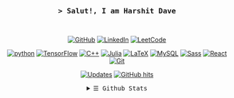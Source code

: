 ###

<h3 align="center">
        <samp>&gt; Salut!, I am
                <b><a>Harshit Dave</a></b>
        </samp>
</h3>
<br>

<p align="center">
    <a href="https://github.com/harshitkd" target="_blank"><img alt="GitHub" src="https://img.shields.io/badge/-@harshitkd-181717?style=flat-square&logo=GitHub&logoColor=white"></a>
    <a href="https://www.linkedin.com/in/harshit-dave/" target="_blank"><img alt="LinkedIn" src="https://img.shields.io/badge/-LinkedIn-0077B5?style=flat-square&logo=Linkedin&logoColor=white"></a>
    <a href="https://leetcode.com/harshitkd/" target="_blank"><img alt="LeetCode" src="https://img.shields.io/badge/-Leetcode-F0E68C?style=flat-square&logo=LeetCode&logoColor=black"></a>
</p>

<p align="center">
    <a href="#" target="_blank"><img alt="python" src="https://img.shields.io/badge/-python-3776AB?style=flat-square&logo=Python&logoColor=white"></a>
    <a href="#" target="_blank"><img alt="TensorFlow" src="https://img.shields.io/badge/-TensorFlow-FF8C00?style=flat-square&logo=TensorFLow&logoColor=white"></a>
    <a href="#" target="_blank"><img alt="C++" src="https://img.shields.io/badge/-C%2B%2B-00599C?style=flat-square&logo=C%2B%2B&logoColor=white"></a>
    <a href="#" target="_blank"><img alt="Julia" src="https://img.shields.io/badge/-Julia-DC143C?style=flat-square&logo=Julia&logoColor=white"></a>
    <a href="#" target="_blank"><img alt="LaTeX" src="https://img.shields.io/badge/-Django-006400?style=flat-square&logo=Django&logoColor=white"></a>
    <a href="#" target="_blank"><img alt="MySQL" src="https://img.shields.io/badge/-MySQL-0076A8?style=flat-square&logo=MySQL&logoColor=white"></a>
    <a href="#" target="_blank"><img alt="Sass" src="https://img.shields.io/badge/-Sass-FF1493?style=flat-square&logo=Sass&logoColor=white"></a>
    <a href="#" target="_blank"><img alt="React" src="https://img.shields.io/badge/-React-00599C?style=flat-square&logo=React&logoColor=white"></a>
    <a href="#" target="_blank"><img alt="Git" src="https://img.shields.io/badge/-Git-FF8C00?style=flat-square&logo=git&logoColor=white"></a>
</p>

<p align="center">
    <a href="https://github.com/harshitkd?tab=followers" target="_blank"><img alt="Updates" src="https://img.shields.io/badge/--000000?style=flat-square&logo=RSS&logoColor=white"></a>
    <!--<a href="https://github.com/harshitkd" target="_blank"><img alt="profile hits" src="https://img.shields.io/jsdelivr/gh/hw/alwinw/alwinw?label=hits&style=flat-square"></a>-->
    <a href="https://github.com/harshitkd/harshitkd" target="_blank"><img alt="GitHub hits" src="https://img.shields.io/github/last-commit/harshitkd/harshitkd?label=profile%20updated&style=flat-square"></a>
</p>



<details>
<summary align = "center"> <samp>&#9776; Github Stats</samp></summary>
<p align="center">
    <img alt = "GitHub Stats" src="https://github-readme-stats.vercel.app/api?username=harshitkd&show_icons=true&count_private=true&theme=react&hide_border=true&bg_color=0D1117">
    <br>
    <img alt = "Top Language" src="https://github-readme-stats.vercel.app/api/top-langs/?username=harshitkd&langs_count=8&count_private=true&layout=compact&theme=react&hide_border=true&bg_color=0D1117">
</p>
<!-- [![GitHub Streak](https://github-readme-streak-stats.herokuapp.com?user=harshitkd&theme=github-dark-blue&hide_border=true)](https://git.io/streak-stats) -->
<p align="center">  
    <a href="https://github.com/kailash360/github-readme-streak-stats">
        <img title="🔥 Get streak stats for your profile at git.io/streak-stats" alt="harshitkd's streak" src="https://github-readme-streak-stats.herokuapp.com?user=harshitkd&theme=github-dark-blue&hide_border=true"/>
    </a>
</p>
    
    
<p align="center">
    <img alt = "Contribution Graph" src="https://activity-graph.herokuapp.com/graph?username=harshitkd&bg_color=0D1117&color=5BCDEC&line=5BCDEC&point=FFFFFF&hide_border=true">
</p>

 
</details>

